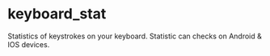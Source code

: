 # keyboard_stat
Statistics of keystrokes on your keyboard. Statistic can checks on Android & IOS devices. 
